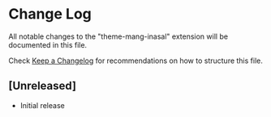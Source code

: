 # Change Log

All notable changes to the "theme-mang-inasal" extension will be documented in this file.

Check [Keep a Changelog](http://keepachangelog.com/) for recommendations on how to structure this file.

## [Unreleased]

- Initial release
